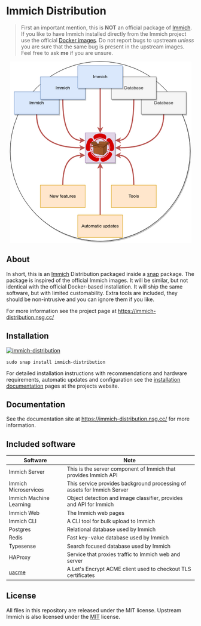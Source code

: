 # Immich Distribution

> First an important mention, this is **NOT** an official package of [Immich](https://immich.app/). If you like to have Immich installed directly from the Immich project use the official [Docker images](https://immich.app/docs/install/docker-compose). Do not report bugs to upstream _unless_ you are sure that the same bug is present in the upstream images. Feel free to ask **me** if you are unsure.

<p align="center">
  <img src="docs/site/static/img/immich-dist-snap-gh.png">
</p>

## About

In short, this is an [Immich](https://immich.app/) Distribution packaged inside a [snap](https://snapcraft.io/docs) package. The package is inspired of the official Immich images. It will be similar, but not identical with the official Docker-based installation. It will ship the same software, but with limited customability. Extra tools are included, they should be non-intrusive and you can ignore them if you like.

For more information see the project page at https://immich-distribution.nsg.cc/

## Installation
[![immich-distribution](https://snapcraft.io/immich-distribution/badge.svg)](https://snapcraft.io/immich-distribution)

```
sudo snap install immich-distribution
```

For detailed installation instructions with recommendations and hardware requirements, automatic updates and configuration see the [installation documentation](https://immich-distribution.nsg.cc/install/) pages at the projects website. 

## Documentation

See the documentation site at https://immich-distribution.nsg.cc/ for more information.

## Included software

| Software | Note |
| -------- | -------- |
| Immich Server | This is the server component of Immich that provides Immich API |
| Immich Microservices | This service provides background processing of assets for Immich Server |
| Immich Machine Learning | Object detection and image classifier, provides and API for Immich |
| Immich Web | The Immich web pages |
| Immich CLI | A CLI tool for bulk upload to Immich |
| Postgres | Relational database used by Immich |
| Redis | Fast key-value database used by Immich |
| Typesense | Search focused database used by Immich |
| HAProxy | Service that proxies traffic to Immich web and server |
| [uacme](https://github.com/ndilieto/uacme) | A Let's Encrypt ACME client used to checkout TLS certificates |

## License

All files in this repository are released under the MIT license.  Upstream Immich is also licensed under the [MIT](https://github.com/immich-app/immich/blob/main/LICENSE) license.
